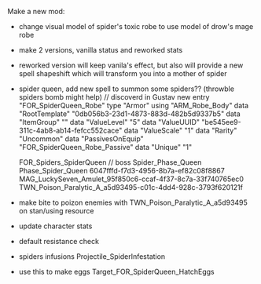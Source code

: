 Make a new mod:
 - change visual model of spider's toxic robe to use model of drow's mage robe
 - make 2 versions, vanilla status and reworked stats
 - reworked version will keep vanila's effect, but also will provide a new spell shapeshift which will transform you into a mother of spider
 - spider queen, add new spell to summon some spiders?? (throwble spiders bomb might help)
    // discoverd in Gustav
    new entry "FOR_SpiderQueen_Robe"
    type "Armor"
    using "ARM_Robe_Body"
    data "RootTemplate" "0db056b3-23d1-4873-883d-482b5d9337b5"
    data "ItemGroup" ""
    data "ValueLevel" "5"
    data "ValueUUID" "be545ee9-311c-4ab8-ab14-fefcc552cace"
    data "ValueScale" "1"
    data "Rarity" "Uncommon"
    data "PassivesOnEquip" "FOR_SpiderQueen_Robe_Passive"
    data "Unique" "1"

   FOR_Spiders_SpiderQueen // boss   Spider_Phase_Queen   Phase_Spider_Queen
   6047fffd-f7d3-4956-8b7a-ef82c08f8867
   MAG_LuckySeven_Amulet_95f850c6-ccaf-4f37-8c7a-33f740765ec0
   TWN_Poison_Paralytic_A_a5d93495-c01c-4dd4-928c-3793f620121f


- make bite to poizon enemies with TWN_Poison_Paralytic_A_a5d93495 on stan/using resource
- update character stats
- default resistance check
- spiders infusions Projectile_SpiderInfestation
- use this to make eggs Target_FOR_SpiderQueen_HatchEggs
